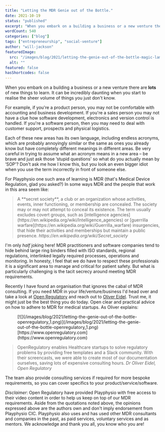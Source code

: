 ```yaml
---
title: "Letting the MDR Genie out of the Bottle."
date: 2021-10-19
status: "published"
excerpt: "When you embark on a building a business or a new venture there are lots of new things to learn. It can be incredibly daunting when you start to realise the sheer volume of things you just don't know. For example, if you're a product person, you may not be comfortable with accounting and business [...]"
wordCount: 540
categories: ["blog"]
tags: ["entrepreneurship", "social-venture"]
author: "will-jackson"
featuredImage:
  src: "/images/blog/2021/letting-the-genie-out-of-the-bottle-magic-lamp.png"
  alt: ""
featured: false
hasShortcodes: false
---
```


When you embark on a building a business or a new venture there are **lots** of new things to learn. It can be incredibly daunting when you start to realise the sheer volume of things you just don't know.

For example, if you're a product person, you may not be comfortable with accounting and business development. If you're a sales person you may not have a clue how software development, electronics and version control is handled. If you're a software person, then you may need to deal with customer support, prospects and physical logistics.

Each of these new areas has its own language, including endless acronyms, which are probably annoyingly similar or the same as ones you already know but have completely different meanings in different areas. Be very careful in trying to assume what an acronym means in a new area – be brave and just ask those &#8216;stupid questions' so what do you actually mean by &#8216;SOP'? Don't ask me how I know this, but you look an even bigger idiot when you use the term incorrectly in front of someone else.

For Playphysio one such area of learning is MDR (that's Medical Device Regulation, glad you asked?) In some ways MDR and the people that work in this area seem like:

<blockquote >
A **secret society**, a club or an organization whose activities, events, inner functioning, or membership are concealed. The society may or may not attempt to conceal its existence. The term usually excludes covert groups, such as [intelligence agencies](https://en.wikipedia.org/wiki/Intelligence_agencies) or [guerrilla warfare](https://en.wikipedia.org/wiki/Guerrilla_warfare) insurgencies, that hide their activities and memberships but maintain a public presence.
<cite>https://en.wikipedia.org/wiki/Secret_society</cite></blockquote>

I'm only *half* joking here! MDR practitioners and software companies tend to hide behind large ring binders filled with ISO standards, regional regulations, interlinked legally required processes, operations and monitoring. In honesty, I feel that we do have to respect these professionals it is a significant area to manage and critical for patient safety. But what is particularly challenging is the tacit secrecy around meeting MDR requirements.

Recently I have found an organisation that ignores the cabal of MDR consulting. If you need MDR in your life/venture/business I'd head over and take a look at [Open Regulatory](https://www.openregulatory.com/) and reach out to [Oliver Eidel](https://www.openregulatory.com/about/). Trust me, it might just be the best thing you do today. Open clear and practical advice on how to adhere to MDR for medical  startups. As Oliver explains:

<div ><figure >[![](/images/blog/2021/letting-the-genie-out-of-the-bottle-openregulatory_1.png)](/images/blog/2021/letting-the-genie-out-of-the-bottle-openregulatory_1.png)<figcaption>[https://www.openregulatory.com](https://www.openregulatory.com)</figcaption></figure></div>

<blockquote >
OpenRegulatory enables Healthcare startups to solve regulatory problems by providing free templates and a Slack community. With their screencasts, we were able to create most of our documentation ourselves, saving lots of expensive consulting hours.
<cite>Dr Oliver Eidel, Open Regulatory</cite></blockquote>

The team also provide consulting services if required for more bespoke requirements, so you can cover specifics to your product/service/software.

*Disclaimer*: Open Regulatory have provided Playphysio with free access to their video content in order to help us keep on top of our MDR requirements. Aside from the quotations noted above, the opinions expressed above are the authors own and don't imply endorsement from Playphysio CIC. Playphysio also uses and has used other MDR consultants and companies in the past, as paid services, voluntary services and as mentors. We acknowledge and thank you all, you know who you are!